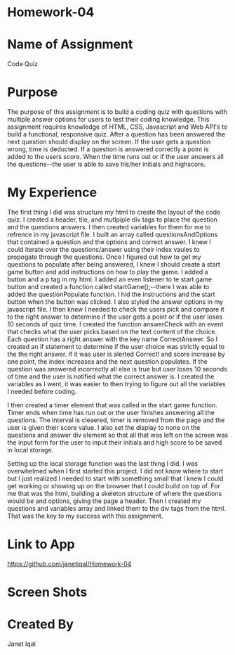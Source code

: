 # Homework-04
# Name of Assignment 
Code Quiz 
# Purpose
The purpose of this assignment is to build a coding quiz with questions with multiple answer options for users to test their coding knowledge. This assignment requires knowledge of HTML, CSS, Javascript and Web API's to build a functional, responsive quiz. After a question has been answered the next question should display on the screen. If the user gets a question wrong, time is deducted. If a question is answered correctly a point is added to the users score. When the time runs out or if the user answers all the questions--the user is able to save his/her initials and highscore. 
# My Experience
The first thing I did was structure my html to create the layout of the code quiz. I created a header, tile, and mutlpiple div tags to place the question and the questions answers. I then created variables for them for me to refrence in my javascript file. I built an array called questionsAndOptions that contained a question and the options and correct answer. I knew I could iterate over the questions/answer using their index vaules to propogate through the questions. 
Once I figured out how to get my questions to populate after being answered, I knew I should create a start game button and add instructions on how to play the game. I added a button and a p tag in my html. I added an even listener to te start game button and created a function called startGame();--there I was able to added the questionPopulate function. I hid the instructions and the start button when the button was clicked. I also styled the answer options in my javascript file.
I then knew I needed to check the users pick and compare it to the right answer to determine if the user gets a point or if the user loses 10 seconds of quiz time. I created the function answerCheck with an event that checks what the user picks based on the text content of the choice. Each question has a right answer with the key name CorrectAnswer. So I created an if statement to determine if the user choice was strictly equal to the the right answer. If it was user is alerted Correct! and score increase by one point,  the index increases and the next question populates. If the question was answered incorrectly all else is true but user loses 10 seconds of time and the user is notified what the correct answer is. I created the variables as I went, it was easier to then trying to figure out all the variables I needed before coding.

I then created a timer element that was called in the start game function. Timer ends when time has run out or the user finishes answering all the questions. The interval is cleaered, timer is removed from the page and the user is given their score value. I also set the display to none on the questions and answer div element so that all that was left on the screen was the input form for the user to input their initials and high score to be saved in local storage.

Setting up the local storage function was the last thing I did. 
I was overwhelmed when I first started this project. I did not know where to start but I just realized I needed to start with something small that I knew I could get working or showing up on the browser that I could build on top of. For me that was the html, building a skeleton structure of where the questions would be and options, giving the page a header. Then I created my questions and variables array and linked them to the div tags from the html. That was the key to my success with this assignment.
# Link to App
https://github.com/janetiqal/Homework-04
# Screen Shots 

# Created By
Janet Iqal

